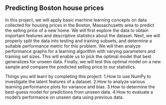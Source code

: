 ## Predicting Boston house prices
In this project, we will apply basic machine learning concepts on data collected for housing prices in the Boston, Massachusetts area to predict the selling price of a new home. We will first explore the data to obtain important features and descriptive statistics about the dataset. Next, we will properly split the data into testing and training subsets, and determine a suitable performance metric for this problem. We will then analyze performance graphs for a learning algorithm with varying parameters and training set sizes. This will enable us to pick the optimal model that best generalizes for unseen data. Finally, we will test this optimal model on a new sample and compare the predicted selling price to our statistics.

Things you will learn by completing this project:
    1.How to use NumPy to investigate the latent features of a dataset.
    2.How to analyze various learning performance plots for variance and bias.
    3.How to determine the best-guess model for predictions from unseen data.
    4.How to evaluate a model’s performance on unseen data using previous data.
